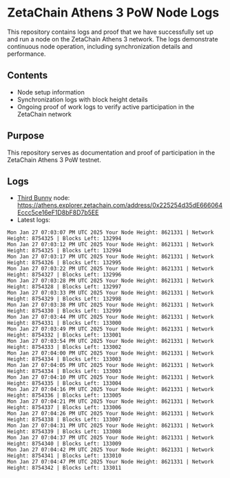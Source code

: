# ZetaChain Athens 3 PoW Node Logs
This repository contains logs and proof that we have successfully set up and run a node on the ZetaChain Athens 3 network. The logs demonstrate continuous node operation, including synchronization details and performance.

## Contents
- Node setup information
- Synchronization logs with block height details
- Ongoing proof of work logs to verify active participation in the ZetaChain network

## Purpose
This repository serves as documentation and proof of participation in the ZetaChain Athens 3 PoW testnet.

## Logs

- [Third Bunny](https://thirdbunny.xyz/) node: https://athens.explorer.zetachain.com/address/0x225254d35dE666064Eccc5ce16eF1D8bF8D7b5EE
- Latest logs:
```
Mon Jan 27 07:03:07 PM UTC 2025 Your Node Height: 8621331 | Network Height: 8754325 | Blocks Left: 132994
Mon Jan 27 07:03:12 PM UTC 2025 Your Node Height: 8621331 | Network Height: 8754325 | Blocks Left: 132994
Mon Jan 27 07:03:17 PM UTC 2025 Your Node Height: 8621331 | Network Height: 8754326 | Blocks Left: 132995
Mon Jan 27 07:03:22 PM UTC 2025 Your Node Height: 8621331 | Network Height: 8754327 | Blocks Left: 132996
Mon Jan 27 07:03:28 PM UTC 2025 Your Node Height: 8621331 | Network Height: 8754328 | Blocks Left: 132997
Mon Jan 27 07:03:33 PM UTC 2025 Your Node Height: 8621331 | Network Height: 8754329 | Blocks Left: 132998
Mon Jan 27 07:03:38 PM UTC 2025 Your Node Height: 8621331 | Network Height: 8754330 | Blocks Left: 132999
Mon Jan 27 07:03:44 PM UTC 2025 Your Node Height: 8621331 | Network Height: 8754331 | Blocks Left: 133000
Mon Jan 27 07:03:49 PM UTC 2025 Your Node Height: 8621331 | Network Height: 8754332 | Blocks Left: 133001
Mon Jan 27 07:03:54 PM UTC 2025 Your Node Height: 8621331 | Network Height: 8754333 | Blocks Left: 133002
Mon Jan 27 07:04:00 PM UTC 2025 Your Node Height: 8621331 | Network Height: 8754334 | Blocks Left: 133003
Mon Jan 27 07:04:05 PM UTC 2025 Your Node Height: 8621331 | Network Height: 8754334 | Blocks Left: 133003
Mon Jan 27 07:04:10 PM UTC 2025 Your Node Height: 8621331 | Network Height: 8754335 | Blocks Left: 133004
Mon Jan 27 07:04:16 PM UTC 2025 Your Node Height: 8621331 | Network Height: 8754336 | Blocks Left: 133005
Mon Jan 27 07:04:21 PM UTC 2025 Your Node Height: 8621331 | Network Height: 8754337 | Blocks Left: 133006
Mon Jan 27 07:04:26 PM UTC 2025 Your Node Height: 8621331 | Network Height: 8754338 | Blocks Left: 133007
Mon Jan 27 07:04:31 PM UTC 2025 Your Node Height: 8621331 | Network Height: 8754339 | Blocks Left: 133008
Mon Jan 27 07:04:37 PM UTC 2025 Your Node Height: 8621331 | Network Height: 8754340 | Blocks Left: 133009
Mon Jan 27 07:04:42 PM UTC 2025 Your Node Height: 8621331 | Network Height: 8754341 | Blocks Left: 133010
Mon Jan 27 07:04:47 PM UTC 2025 Your Node Height: 8621331 | Network Height: 8754342 | Blocks Left: 133011
```
